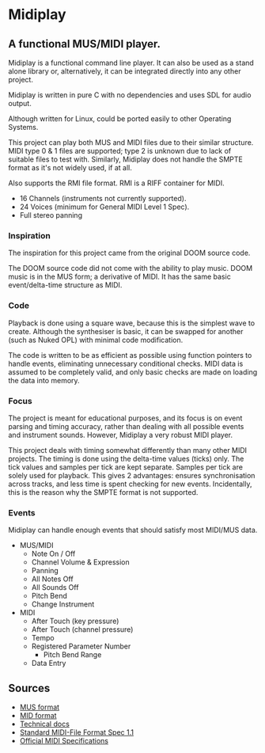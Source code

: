 # Midiplay

## A functional MUS/MIDI player.
Midiplay is a functional command line player. It can also be used as a stand alone library or, alternatively, it can be integrated directly into any other project.

Midiplay is written in pure C with no dependencies and uses SDL for audio output.

Although written for Linux, could be ported easily to other Operating Systems.

This project can play both MUS and MIDI files due to their similar structure. MIDI type 0 & 1 files are supported; type 2 is unknown due to lack of suitable files to test with. Similarly, Midiplay does not handle the SMPTE format as it's not widely used, if at all.

Also supports the RMI file format. RMI is a RIFF container for MIDI.

- 16 Channels (instruments not currently supported).
- 24 Voices (minimum for General MIDI Level 1 Spec).
- Full stereo panning

### Inspiration
The inspiration for this project came from the original DOOM source code.

The DOOM source code did not come with the ability to play music. DOOM music is in the MUS form; a derivative of MIDI. It has the same basic event/delta-time structure as MIDI.

### Code
Playback is done using a square wave, because this is the simplest wave to create. Although the synthesiser is basic, it can be swapped for another (such as Nuked OPL) with minimal code modification.

The code is written to be as efficient as possible using function pointers to handle events, eliminating unnecessary conditional checks. MIDI data is assumed to be completely valid, and only basic checks are made on loading the data into memory.

### Focus
The project is meant for educational purposes, and its focus is on event parsing and timing accuracy, rather than dealing with all possible events and instrument sounds. However, Midiplay a very robust MIDI player.

This project deals with timing somewhat differently than many other MIDI projects. The timing is done using the delta-time values (ticks) only. The tick values and samples per tick are kept separate. Samples per tick are solely used for playback. This gives 2 advantages: ensures synchronisation across tracks, and less time is spent checking for new events. Incidentally, this is the reason why the SMPTE format is not supported.

### Events
Midiplay can handle enough events that should satisfy most MIDI/MUS data.
- MUS/MIDI
  - Note On / Off
  - Channel Volume & Expression
  - Panning
  - All Notes Off
  - All Sounds Off
  - Pitch Bend
  - Change Instrument
- MIDI
  - After Touch (key pressure)
  - After Touch (channel pressure)
  - Tempo
  - Registered Parameter Number
    - Pitch Bend Range
  - Data Entry

## Sources
- [MUS format](https://moddingwiki.shikadi.net/wiki/MUS_Format)
- [MID format](https://moddingwiki.shikadi.net/wiki/MID_Format)
- [Technical docs](http://midi.teragonaudio.com/)
- [Standard MIDI-File Format Spec 1.1](http://www.music.mcgill.ca/~ich/classes/mumt306/StandardMIDIfileformat.html)
- [Official MIDI Specifications](https://www.midi.org/specifications)

